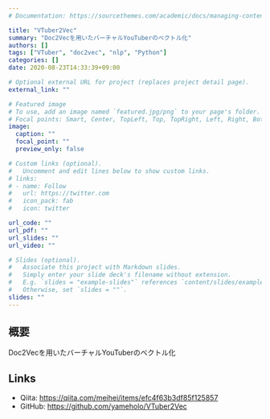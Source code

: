 ```yaml
---
# Documentation: https://sourcethemes.com/academic/docs/managing-content/

title: "VTuber2Vec"
summary: "Doc2Vecを用いたバーチャルYouTuberのベクトル化"
authors: []
tags: ["VTuber", "doc2vec", "nlp", "Python"]
categories: []
date: 2020-08-23T14:33:39+09:00

# Optional external URL for project (replaces project detail page).
external_link: ""

# Featured image
# To use, add an image named `featured.jpg/png` to your page's folder.
# Focal points: Smart, Center, TopLeft, Top, TopRight, Left, Right, BottomLeft, Bottom, BottomRight.
image:
  caption: ""
  focal_point: ""
  preview_only: false

# Custom links (optional).
#   Uncomment and edit lines below to show custom links.
# links:
# - name: Follow
#   url: https://twitter.com
#   icon_pack: fab
#   icon: twitter

url_code: ""
url_pdf: ""
url_slides: ""
url_video: ""

# Slides (optional).
#   Associate this project with Markdown slides.
#   Simply enter your slide deck's filename without extension.
#   E.g. `slides = "example-slides"` references `content/slides/example-slides.md`.
#   Otherwise, set `slides = ""`.
slides: ""
---
```


## 概要
Doc2Vecを用いたバーチャルYouTuberのベクトル化

## Links
- Qiita: https://qiita.com/meihei/items/efc4f63b3df85f125857
- GitHub: https://github.com/yameholo/VTuber2Vec
